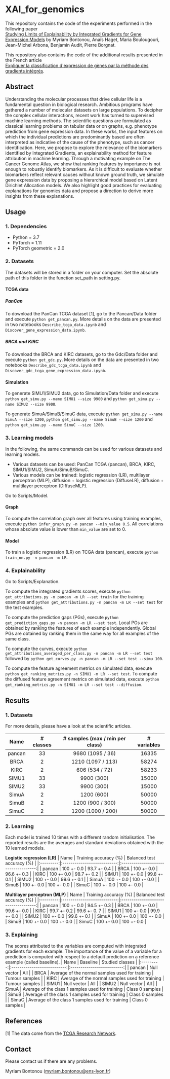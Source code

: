 # XAI_for_genomics

This repository contains the code of the experiments performed in the following paper\
[Studying Limits of Explainability by Integrated Gradients for Gene Expression Models](https://arxiv.org/pdf/2303.11336v1.pdf)
by Myriam Bontonou, Anaïs Haget, Maria Boulougouri, Jean-Michel Arbona, Benjamin Audit, Pierre Borgnat.

This repository also contains the code of the additional results presented in the French article\
[Expliquer la classification d'expression de gènes par la méthode des gradients intégrés]().


## Abstract
Understanding the molecular processes that drive cellular life is a fundamental question in biological research. Ambitious programs have gathered a number of molecular datasets on large populations. To decipher the complex cellular interactions, recent work has turned to supervised machine learning methods. The scientific questions are formulated as classical learning problems on tabular data or on graphs, e.g. phenotype prediction from gene expression data. In these works, the input features on which the individual predictions are predominantly based are often interpreted as indicative of the cause of the phenotype, such as cancer identification.
Here, we propose to explore the relevance of the biomarkers identified by Integrated Gradients, an explainability method for feature attribution in machine learning. Through a motivating example on The Cancer Genome Atlas, we show that ranking features by importance is not enough to robustly identify biomarkers. As it is difficult to evaluate whether biomarkers reflect relevant causes without known ground truth, we simulate gene expression data by proposing a hierarchical model based on Latent Dirichlet Allocation models. We also highlight good practices for evaluating explanations for genomics data and propose a direction to derive more insights from these explanations.

## Usage
### 1. Dependencies
- Python = 3.7
- PyTorch = 1.11
- PyTorch geometric = 2.0


### 2. Datasets
The datasets will be stored in a folder on your computer. Set the absolute path of this folder in the function set_path in setting.py.

#### TCGA data
##### PanCan
To download the PanCan TCGA dataset [1], go to the Pancan/Data folder and execute `python get_pancan.py`.
More details on the data are presented in two notebooks `Describe_tcga_data.ipynb` and `Discover_gene_expression_data.ipynb`.

##### BRCA and KIRC
To download the BRCA and KIRC datasets, go to the Gdc/Data folder and execute `python get_gdc.py`.
More details on the data are presented in two notebooks `Describe_gdc_tcga_data.ipynb` and `Discover_gdc_tcga_gene_expression_data.ipynb`.

#### Simulation
To generate SIMU1/SIMU2 data, go to Simulation/Data folder and execute `python get_simu.py --name SIMU1 --size 9900` and `python get_simu.py --name SIMU2 --size 9900`.

To generate SimuA/SimuB/SimuC data, execute `python get_simu.py --name SimuA --size 1200`, `python get_simu.py --name SimuB --size 1200` and `python get_simu.py --name SimuC --size 1200`.


### 3. Learning models
In the following, the same commands can be used for various datasets and learning models.
- Various datasets can be used: PanCan TCGA (pancan), BRCA, KIRC, SIMU1/SIMU2, SimuA/SimuB/SimuC. 
- Various models can be trained: logistic regression (LR), multilayer perceptron (MLP), diffusion + logistic regression (DiffuseLR), diffusion + multilayer perceptron (DiffuseMLP).

Go to Scripts/Model.
#### Graph
To compute the correlation graph over all features using training examples, execute `python infer_graph.py -n pancan --min_value 0.5`.
All correlations whose absolute value is lower than `min_value` are set to 0.

#### Model
To train a logistic regression (LR) on TCGA data (pancan), execute `python train_nn.py -n pancan -m LR`.


### 4. Explainability
Go to Scripts/Explanation.

To compute the integrated gradients scores, execute `python get_attributions.py -n pancan -m LR --set train` for the training examples and `python get_attributions.py -n pancan -m LR --set test` for the test examples.

To compute the prediction gaps (PGs), execute `python get_prediction_gaps.py -n pancan -m LR --set test`. Local PGs are obtained by ranking the features of each example independently. Global PGs are obtained by ranking them in the same way for all examples of the same class.

To compute the curves, execute `python get_attributions_averaged_per_class.py -n pancan -m LR --set test` followed by `python get_curves.py -n pancan -m LR --set test --simu 100`.

To compute the feature agreement metrics on simulated data, execute `python get_ranking_metrics.py -n SIMU1 -m LR --set test`. To compute the diffused feature agreement metrics on simulated data, execute `python get_ranking_metrics.py -n SIMU1 -m LR --set test --diffusion`.

## Results
### 1. Datasets
For more details, please have a look at the scientific articles.

|  Name  | # classes | # samples (max / min per class)  | # variables |
|:---------:|:-----------:|:------------------------------------------:|:--------------:|
| pancan |      33      |               9680 (1095 / 36)               |     16335     |
|   BRCA  |       2       |               1210 (1097 / 113)             |     58274     |
|   KIRC   |       2       |                 606 (534 / 72)                  |     58233     |
| SIMU1 |      33      |                    9900 (300)                    |     15000     |
| SIMU2 |      33      |                     9900 (300)                   |     15000     |
| SimuA |       2       |                     1200 (600)                    |     50000     |
| SimuB |       2       |                 1200 (900 / 300)              |     50000     |
| SimuC |       2       |               1200 (1000 / 200)              |     50000     |

### 2. Learning
Each model is trained 10 times with a different random initialisation. The reported results are the averages and standard deviations obtained with the 10 learned models.

**Logistic regression (LR)**
|  Name  | Training accuracy (%) | Balanced test accuracy (%)  | 
|:---------:|:---------------------------:|:------------------------------------:|
| pancan |          100 +- 0.0          |                93.7 +- 0.4                |
|   BRCA  |          100 +- 0.0          |                96.6 +- 0.3                |
|   KIRC   |          100 +- 0.0          |                98.7 +- 0.2                |
| SIMU1 |          100 +- 0.0          |                99.8 +- 0.1                |
| SIMU2 |          100 +- 0.0          |                99.6 +- 0.1                |
| SimuA  |          100 +- 0.0          |                100 +- 0.0                |
| SimuB  |          100 +- 0.0          |                100 +- 0.0                |
| SimuC  |          100 +- 0.0          |                100 +- 0.0                |

**Multilayer perceptron (MLP)**
|  Name  | Training accuracy (%) | Balanced test accuracy (%)  | 
|:---------:|:---------------------------:|:------------------------------------:|
| pancan |          100 +- 0.0          |                94.5 +- 0.3                |
|   BRCA  |          100 +- 0.0          |                99.6 +- 0.0                |
|   KIRC   |          99.7 +- 0.2          |                99.6 +- 0. 7               |
| SIMU1 |          100 +- 0.0          |                99.9 +- 0.0                |
| SIMU2 |          100 +- 0.0          |                99.6 +- 0.1                |
| SimuA  |          100 +- 0.0          |                100 +- 0.0                |
| SimuB  |          100 +- 0.0          |                100 +- 0.0                |
| SimuC  |          100 +- 0.0          |                100 +- 0.0                |

### 3. Explaining
The scores attributed to the variables are computed with integrated gradients for each example. The importance of the value of a variable for a prediction is computed with respect to a default prediction on a reference example (called baseline). 
|  Name  |            Baseline            |     Studied classes      | 
|:---------:|:---------------------------:|:--------------------------:|
| pancan |          Null vector          |                All                |
|   BRCA  | Average of the normal samples used for training | Tumour samples |
|   KIRC   | Average of the normal samples used for training | Tumour samples |
| SIMU1 |          Null vector          |                All                |
| SIMU2 |          Null vector          |                All                |
| SimuA  | Average of the class 1 samples used for training | Class 0 samples |
| SimuB  | Average of the class 1 samples used for training | Class 0 samples |
| SimuC  | Average of the class 1 samples used for training | Class 0 samples |

## References
[1] The data come from the [TCGA Research Network](https://www.cancer.gov/tcga).

## Contact
Please contact us if there are any problems.

Myriam Bontonou (myriam.bontonou@ens-lyon.fr)
